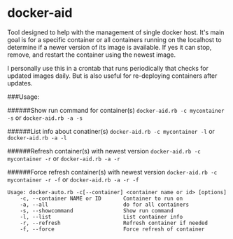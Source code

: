# docker-aid

Tool designed to help with the management of single docker host.  It's main goal is for a specific container or all containers running on the localhost to determine if a newer version of its image is available.  If yes it can stop, remove, and restart the container using the newest image.

I personally use this in a crontab that runs periodically that checks for updated images daily.  But is also useful for re-deploying containers after updates.

###Usage:

######Show run command for container(s)
`docker-aid.rb -c mycontainer -s`
or
`docker-aid.rb -a -s`

######List info about conatiner(s)
`docker-aid.rb -c mycontainer -l`
or
`docker-aid.rb -a -l`

######Refresh container(s) with newest version
`docker-aid.rb -c mycontainer -r`
or
`docker-aid.rb -a -r`

######Force refresh container(s) with newest version
`docker-aid.rb -c mycontainer -r -f`
or
`docker-aid.rb -a -r -f`

```
Usage: docker-auto.rb -c[--container] <container name or id> [options]
    -c, --container NAME or ID       Container to run on
    -a, --all                        do for all containers
    -s, --showcommand                Show run command
    -l, --list                       List container info
    -r, --refresh                    Refresh container if needed
    -f, --force                      Force refresh of container
```
